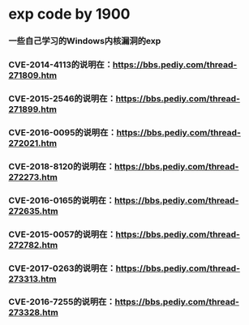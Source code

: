 # exp code by 1900
### 一些自己学习的Windows内核漏洞的exp
### CVE-2014-4113的说明在：https://bbs.pediy.com/thread-271809.htm
### CVE-2015-2546的说明在：https://bbs.pediy.com/thread-271899.htm
### CVE-2016-0095的说明在：https://bbs.pediy.com/thread-272021.htm
### CVE-2018-8120的说明在：https://bbs.pediy.com/thread-272273.htm
### CVE-2016-0165的说明在：https://bbs.pediy.com/thread-272635.htm
### CVE-2015-0057的说明在：https://bbs.pediy.com/thread-272782.htm
### CVE-2017-0263的说明在：https://bbs.pediy.com/thread-273313.htm
### CVE-2016-7255的说明在：https://bbs.pediy.com/thread-273328.htm
